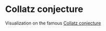 # Collatz conjecture

Visualization on the famous [Collatz conjecture](https://en.wikipedia.org/wiki/Collatz_conjecture)
